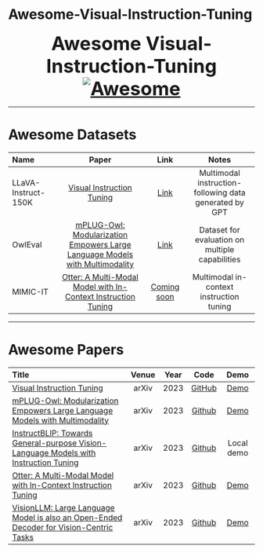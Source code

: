 # Awesome-Visual-Instruction-Tuning

<font size=6><center><big><b> Awesome Visual-Instruction-Tuning [![Awesome](https://awesome.re/badge.svg)](https://awesome.re) </b></big></center></font>

---

# Awesome Datasets

| Name | Paper | Link | Notes |
|:-----|:-----:|:----:|:-----:|
| LLaVA-Instruct-150K | [Visual Instruction Tuning](https://arxiv.org/pdf/2304.08485.pdf) | [Link](https://huggingface.co/datasets/liuhaotian/LLaVA-Instruct-150K) | Multimodal instruction-following data generated by GPT|
| OwlEval | [mPLUG-Owl: Modularization Empowers Large Language Models with Multimodality](https://arxiv.org/pdf/2304.14178.pdf) | [Link](https://github.com/X-PLUG/mPLUG-Owl/tree/main/OwlEval) | Dataset for evaluation on multiple capabilities |
| MIMIC-IT | [Otter: A Multi-Modal Model with In-Context Instruction Tuning](https://arxiv.org/pdf/2305.03726.pdf) | [Coming soon](https://github.com/Luodian/Otter) | Multimodal in-context instruction tuning |


---

# Awesome Papers

|  Title  |   Venue  |   Year   |   Code   |   Demo   |
|:--------|:--------:|:--------:|:--------:|:--------:|
| [Visual Instruction Tuning](https://arxiv.org/pdf/2304.08485.pdf) | arXiv | 2023 | [GitHub](https://github.com/haotian-liu/LLaVA) | [Demo](https://llava.hliu.cc/) |
| [mPLUG-Owl: Modularization Empowers Large Language Models with Multimodality](https://arxiv.org/pdf/2304.14178.pdf) | arXiv | 2023 | [Github](https://github.com/X-PLUG/mPLUG-Owl) | [Demo](https://www.modelscope.cn/studios/damo/mPLUG-Owl) |
| [InstructBLIP: Towards General-purpose Vision-Language Models with Instruction Tuning](https://arxiv.org/pdf/2305.06500.pdf) | arXiv | 2023 | [Github](https://github.com/salesforce/LAVIS/tree/main/projects/instructblip) | Local demo |
| [Otter: A Multi-Modal Model with In-Context Instruction Tuning](https://arxiv.org/pdf/2305.03726.pdf) | arXiv | 2023 | [Github](https://github.com/Luodian/Otter) | [Demo](https://otter.cliangyu.com/) | 
| [VisionLLM: Large Language Model is also an Open-Ended Decoder for Vision-Centric Tasks](https://arxiv.org/pdf/2305.11175.pdf) | arXiv | 2023 | [Github](https://github.com/OpenGVLab/VisionLLM) | [Demo](https://github.com/OpenGVLab/InternGPT) |


